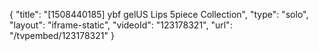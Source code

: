{
    "title": "[1508440185] ybf gelUS Lips 5piece Collection",
    "type": "solo",
    "layout": "iframe-static",
    "videoId": "123178321",
    "url": "\/tvpembed\/123178321"
}